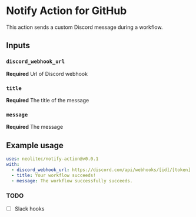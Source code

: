 # Notify Action for GitHub

This action sends a custom Discord message during a workflow.

## Inputs

### `discord_webhook_url`

**Required** Url of Discord webhook

### `title`

**Required** The title of the message

### `message`

**Required** The message

## Example usage

```yaml
uses: neolitec/notify-action@v0.0.1
with:
  - discord_webhook_url: https://discord.com/api/webhooks/[id]/[token]
  - title: Your workflow succeeds!
  - message: The workflow successfully succeeds.
```

### TODO

  - [ ] Slack hooks
